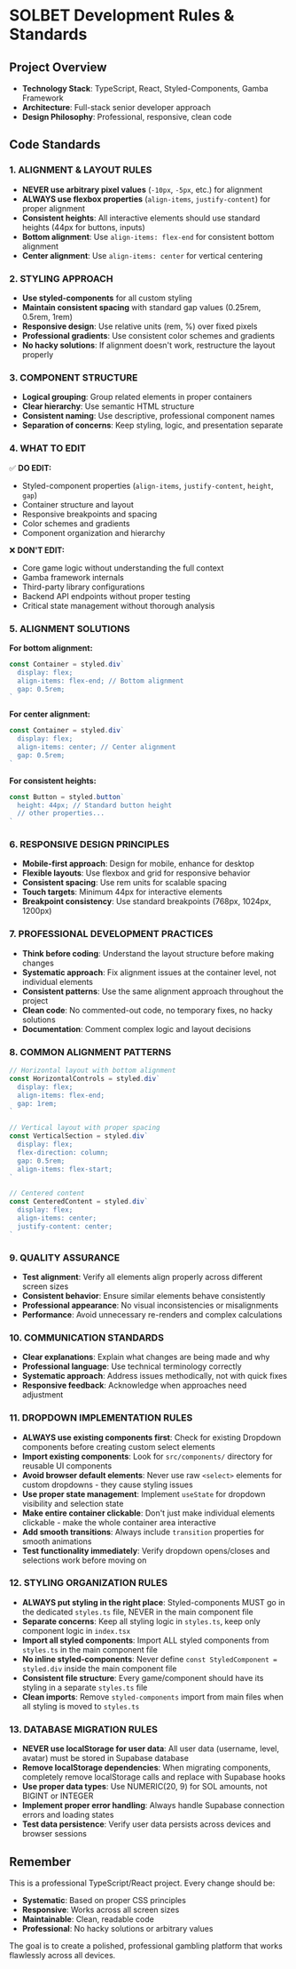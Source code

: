 # SOLBET Development Rules & Standards

## Project Overview
- **Technology Stack**: TypeScript, React, Styled-Components, Gamba Framework
- **Architecture**: Full-stack senior developer approach
- **Design Philosophy**: Professional, responsive, clean code

## Code Standards

### 1. ALIGNMENT & LAYOUT RULES
- **NEVER use arbitrary pixel values** (`-10px`, `-5px`, etc.) for alignment
- **ALWAYS use flexbox properties** (`align-items`, `justify-content`) for proper alignment
- **Consistent heights**: All interactive elements should use standard heights (44px for buttons, inputs)
- **Bottom alignment**: Use `align-items: flex-end` for consistent bottom alignment
- **Center alignment**: Use `align-items: center` for vertical centering

### 2. STYLING APPROACH
- **Use styled-components** for all custom styling
- **Maintain consistent spacing** with standard gap values (0.25rem, 0.5rem, 1rem)
- **Responsive design**: Use relative units (rem, %) over fixed pixels
- **Professional gradients**: Use consistent color schemes and gradients
- **No hacky solutions**: If alignment doesn't work, restructure the layout properly

### 3. COMPONENT STRUCTURE
- **Logical grouping**: Group related elements in proper containers
- **Clear hierarchy**: Use semantic HTML structure
- **Consistent naming**: Use descriptive, professional component names
- **Separation of concerns**: Keep styling, logic, and presentation separate

### 4. WHAT TO EDIT
✅ **DO EDIT:**
- Styled-component properties (`align-items`, `justify-content`, `height`, `gap`)
- Container structure and layout
- Responsive breakpoints and spacing
- Color schemes and gradients
- Component organization and hierarchy

❌ **DON'T EDIT:**
- Core game logic without understanding the full context
- Gamba framework internals
- Third-party library configurations
- Backend API endpoints without proper testing
- Critical state management without thorough analysis

### 5. ALIGNMENT SOLUTIONS
**For bottom alignment:**
```typescript
const Container = styled.div`
  display: flex;
  align-items: flex-end; // Bottom alignment
  gap: 0.5rem;
`
```

**For center alignment:**
```typescript
const Container = styled.div`
  display: flex;
  align-items: center; // Center alignment
  gap: 0.5rem;
`
```

**For consistent heights:**
```typescript
const Button = styled.button`
  height: 44px; // Standard button height
  // other properties...
`
```

### 6. RESPONSIVE DESIGN PRINCIPLES
- **Mobile-first approach**: Design for mobile, enhance for desktop
- **Flexible layouts**: Use flexbox and grid for responsive behavior
- **Consistent spacing**: Use rem units for scalable spacing
- **Touch targets**: Minimum 44px for interactive elements
- **Breakpoint consistency**: Use standard breakpoints (768px, 1024px, 1200px)

### 7. PROFESSIONAL DEVELOPMENT PRACTICES
- **Think before coding**: Understand the layout structure before making changes
- **Systematic approach**: Fix alignment issues at the container level, not individual elements
- **Consistent patterns**: Use the same alignment approach throughout the project
- **Clean code**: No commented-out code, no temporary fixes, no hacky solutions
- **Documentation**: Comment complex logic and layout decisions

### 8. COMMON ALIGNMENT PATTERNS
```typescript
// Horizontal layout with bottom alignment
const HorizontalControls = styled.div`
  display: flex;
  align-items: flex-end;
  gap: 1rem;
`

// Vertical layout with proper spacing
const VerticalSection = styled.div`
  display: flex;
  flex-direction: column;
  gap: 0.5rem;
  align-items: flex-start;
`

// Centered content
const CenteredContent = styled.div`
  display: flex;
  align-items: center;
  justify-content: center;
`
```

### 9. QUALITY ASSURANCE
- **Test alignment**: Verify all elements align properly across different screen sizes
- **Consistent behavior**: Ensure similar elements behave consistently
- **Professional appearance**: No visual inconsistencies or misalignments
- **Performance**: Avoid unnecessary re-renders and complex calculations

### 10. COMMUNICATION STANDARDS
- **Clear explanations**: Explain what changes are being made and why
- **Professional language**: Use technical terminology correctly
- **Systematic approach**: Address issues methodically, not with quick fixes
- **Responsive feedback**: Acknowledge when approaches need adjustment

### 11. DROPDOWN IMPLEMENTATION RULES
- **ALWAYS use existing components first**: Check for existing Dropdown components before creating custom select elements
- **Import existing components**: Look for `src/components/` directory for reusable UI components
- **Avoid browser default elements**: Never use raw `<select>` elements for custom dropdowns - they cause styling issues
- **Use proper state management**: Implement `useState` for dropdown visibility and selection state
- **Make entire container clickable**: Don't just make individual elements clickable - make the whole container area interactive
- **Add smooth transitions**: Always include `transition` properties for smooth animations
- **Test functionality immediately**: Verify dropdown opens/closes and selections work before moving on

### 12. STYLING ORGANIZATION RULES
- **ALWAYS put styling in the right place**: Styled-components MUST go in the dedicated `styles.ts` file, NEVER in the main component file
- **Separate concerns**: Keep all styling logic in `styles.ts`, keep only component logic in `index.tsx`
- **Import all styled components**: Import ALL styled components from `styles.ts` in the main component file
- **No inline styled-components**: Never define `const StyledComponent = styled.div` inside the main component file
- **Consistent file structure**: Every game/component should have its styling in a separate `styles.ts` file
- **Clean imports**: Remove `styled-components` import from main files when all styling is moved to `styles.ts`

### 13. DATABASE MIGRATION RULES
- **NEVER use localStorage for user data**: All user data (username, level, avatar) must be stored in Supabase database
- **Remove localStorage dependencies**: When migrating components, completely remove localStorage calls and replace with Supabase hooks
- **Use proper data types**: Use NUMERIC(20, 9) for SOL amounts, not BIGINT or INTEGER
- **Implement proper error handling**: Always handle Supabase connection errors and loading states
- **Test data persistence**: Verify user data persists across devices and browser sessions

## Remember
This is a professional TypeScript/React project. Every change should be:
- **Systematic**: Based on proper CSS principles
- **Responsive**: Works across all screen sizes  
- **Maintainable**: Clean, readable code
- **Professional**: No hacky solutions or arbitrary values

The goal is to create a polished, professional gambling platform that works flawlessly across all devices.
